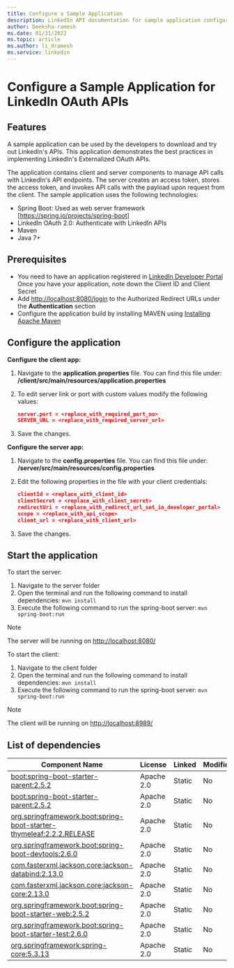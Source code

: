 ```yaml
---
title: Configure a Sample Application 
description: LinkedIn API documentation for sample application configuration
author: Deeksha-ramesh
ms.date: 01/31/2022
ms.topic: article
ms.author: li_dramesh
ms.service: linkedin
---
```


# Configure a Sample Application for LinkedIn OAuth APIs

## Features

A sample application can be used by the developers to download and try out LinkedIn's APIs. This application demonstrates the best practices in implementing LinkedIn's Externalized OAuth APIs.

The application contains client and server components to manage API calls with LinkedIn's API endpoints. The server creates an access token, stores the access token, and invokes API calls with the payload upon request from the client.
The sample application uses the following technologies:

* Spring Boot: Used as web server framework [<https://spring.io/projects/spring-boot>]
* LinkedIn OAuth 2.0: Authenticate with LinkedIn APIs
* Maven
* Java 7+

## Prerequisites

* You need to have an application registered in [LinkedIn Developer Portal](https://developer.linkedin.com/)
Once you have your application, note down the Client ID and Client Secret
* Add <http://localhost:8080/login> to the Authorized Redirect URLs under the **Authentication** section
* Configure the application build by installing MAVEN using [Installing Apache Maven](https://maven.apache.org/install.html)

## Configure the application

**Configure the client app:**

 1. Navigate to the **application.properties** file. You can find this file under: **/client/src/main/resources/application.properties**
 1. To edit server link or port with custom values modify the following values:

    ```json
    server.port = <replace_with_required_port_no>
    SERVER_URL = <replace_with_required_server_url>
    ```

 1. Save the changes.

**Configure the server app:**

 1. Navigate to the **config.properties** file. You can find this file under: **/server/src/main/resources/config.properties**
 1. Edit the following properties in the file with your client credentials:

    ```json
    clientId = <replace_with_client_id>
    clientSecret = <replace_with_client_secret>
    redirectUri = <replace_with_redirect_url_set_in_developer_portal>
    scope = <replace_with_api_scope>
    client_url = <replace_with_client_url>
    ```

 1. Save the changes.
  
## Start the application

To start the server:

1. Navigate to the server folder
2. Open the terminal and run the following command to install dependencies:
`mvn install`
3. Execute the following command to run the spring-boot server:
`mvn spring-boot:run`

> [!NOTE]
> The server will be running on <http://localhost:8080/>

To start the client:

1. Navigate to the client folder
2. Open the terminal and run the following command to install dependencies:
 `mvn install`
3. Execute the following command to run the spring-boot server:
`mvn spring-boot:run`

> [!NOTE]
> The client will be running on <http://localhost:8989/>

## List of dependencies

|Component Name |License |Linked |Modified |
|---------------|--------|--------|----------|
|[boot:spring-boot-starter-parent:2.5.2](<https://mvnrepository.com/artifact/org.springframework.boot/spring-boot-starter-parent/2.5.2>) |Apache 2.0 |Static |No |
|[boot:spring-boot-starter-parent:2.5.2](https://mvnrepository.com/artifact/org.springframework.boot/spring-boot-starter-parent/2.5.2) |Apache 2.0 |Static |No |
|[org.springframework.boot:spring-boot-starter-thymeleaf:2.2.2.RELEASE](https://mvnrepository.com/artifact/org.springframework.boot/spring-boot-starter-thymeleaf/2.2.2.RELEASE) |Apache 2.0 |Static |No |
|[org.springframework.boot:spring-boot-devtools:2.6.0](https://mvnrepository.com/artifact/org.springframework.boot/spring-boot-devtools/2.6.0) |Apache 2.0 |Static |No |
|[com.fasterxml.jackson.core:jackson-databind:2.13.0](https://mvnrepository.com/artifact/com.fasterxml.jackson.core/jackson-databind/2.13.0)                                     |Apache 2.0 |Static |No |
|[com.fasterxml.jackson.core:jackson-core:2.13.0](https://mvnrepository.com/artifact/com.fasterxml.jackson.core/jackson-core/2.13.0) |Apache 2.0 |Static |No |
|[org.springframework.boot:spring-boot-starter-web:2.5.2](https://mvnrepository.com/artifact/org.springframework.boot/spring-boot-starter-web/2.5.2) |Apache 2.0 |Static |No |
| [org.springframework.boot:spring-boot-starter-test:2.6.0](https://mvnrepository.com/artifact/org.springframework.boot/spring-boot-starter-test/2.6.0) |Apache 2.0 |Static |No |
|[org.springframework:spring-core:5.3.13](https://mvnrepository.com/artifact/org.springframework/spring-core/5.3.13) |Apache 2.0 |Static |No |

